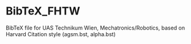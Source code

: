 # BibTeX_FHTW
BibTeX file for UAS Technikum Wien, Mechatronics/Robotics, based on Harvard Citation style (agsm.bst, alpha.bst)

